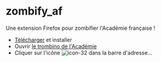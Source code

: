 # zombify_af
Une extension Firefox pour zombifier l'Académie française !

- [Télécharger](https://github.com/teangeolai/zombify_af/releases/latest/download/zombify_af.xpi) et installer
- Ouvrir [le trombino de l'Académie](https://www.academie-francaise.fr/les-immortels/les-quarante-aujourdhui)
- Cliquer sur l'icône ![icon-32](https://github.com/fmoncomble/zombify_af/assets/59739627/5f9da108-4757-4b09-80a9-b8c9219b5502) dans la barre d'adresse…

